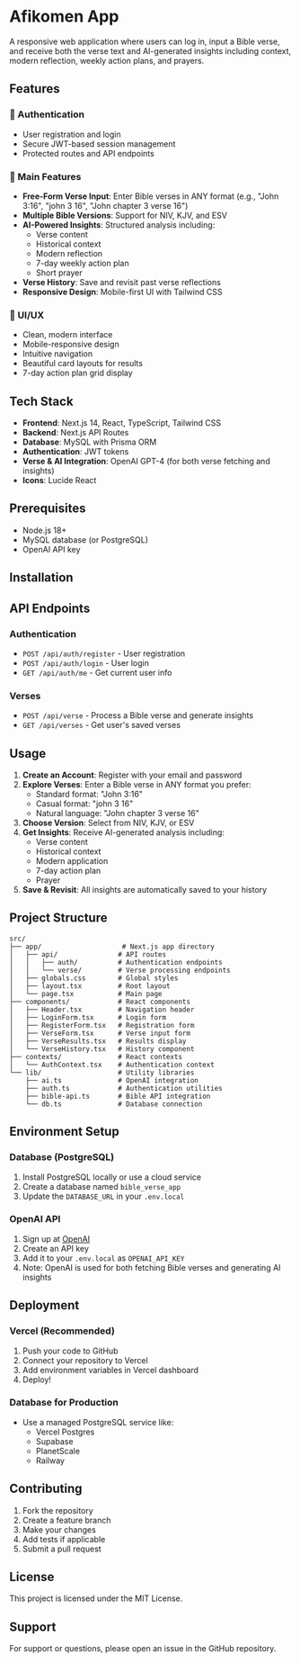 # Afikomen App

A responsive web application where users can log in, input a Bible verse, and receive both the verse text and AI-generated insights including context, modern reflection, weekly action plans, and prayers.

## Features

### 🔐 Authentication
- User registration and login
- Secure JWT-based session management
- Protected routes and API endpoints

### 📖 Main Features
- **Free-Form Verse Input**: Enter Bible verses in ANY format (e.g., "John 3:16", "john 3 16", "John chapter 3 verse 16")
- **Multiple Bible Versions**: Support for NIV, KJV, and ESV
- **AI-Powered Insights**: Structured analysis including:
  - Verse content
  - Historical context
  - Modern reflection
  - 7-day weekly action plan
  - Short prayer
- **Verse History**: Save and revisit past verse reflections
- **Responsive Design**: Mobile-first UI with Tailwind CSS

### 🎨 UI/UX
- Clean, modern interface
- Mobile-responsive design
- Intuitive navigation
- Beautiful card layouts for results
- 7-day action plan grid display

## Tech Stack

- **Frontend**: Next.js 14, React, TypeScript, Tailwind CSS
- **Backend**: Next.js API Routes
- **Database**: MySQL with Prisma ORM
- **Authentication**: JWT tokens
- **Verse & AI Integration**: OpenAI GPT-4 (for both verse fetching and insights)
- **Icons**: Lucide React

## Prerequisites

- Node.js 18+ 
- MySQL database (or PostgreSQL)
- OpenAI API key

## Installation
<!-- 
1. **Clone the repository**
   ```bash
   git clone <repository-url>
   cd afikomen
   ```

2. **Install dependencies**
   ```bash
   npm install
   ```

3. **Set up environment variables**
   Create a `.env.local` file in the root directory:
   ```env
   # Database
   DATABASE_URL="mysql://root:root@localhost:3306/bible_verse_app"

   # JWT Secret
   JWT_SECRET="your-super-secret-jwt-key-change-this-in-production"

   # OpenAI API Key (used for both verse fetching and AI insights)
   OPENAI_API_KEY="your-openai-api-key"
   ```

4. **Set up the database**
   ```bash
   # Generate Prisma client
   npx prisma generate
   
   # Run database migrations
   npx prisma migrate dev
   ```

5. **Start the development server**
   ```bash
   npm run dev
   ```

6. **Open your browser**
   Navigate to [http://localhost:3000](http://localhost:3000) -->

## API Endpoints

### Authentication
- `POST /api/auth/register` - User registration
- `POST /api/auth/login` - User login
- `GET /api/auth/me` - Get current user info

### Verses
- `POST /api/verse` - Process a Bible verse and generate insights
- `GET /api/verses` - Get user's saved verses

## Usage

1. **Create an Account**: Register with your email and password
2. **Explore Verses**: Enter a Bible verse in ANY format you prefer:
   - Standard format: "John 3:16"
   - Casual format: "john 3 16" 
   - Natural language: "John chapter 3 verse 16"
3. **Choose Version**: Select from NIV, KJV, or ESV
4. **Get Insights**: Receive AI-generated analysis including:
   - Verse content
   - Historical context
   - Modern application
   - 7-day action plan
   - Prayer
5. **Save & Revisit**: All insights are automatically saved to your history

## Project Structure

```
src/
├── app/                    # Next.js app directory
│   ├── api/               # API routes
│   │   ├── auth/          # Authentication endpoints
│   │   └── verse/         # Verse processing endpoints
│   ├── globals.css        # Global styles
│   ├── layout.tsx         # Root layout
│   └── page.tsx           # Main page
├── components/            # React components
│   ├── Header.tsx         # Navigation header
│   ├── LoginForm.tsx      # Login form
│   ├── RegisterForm.tsx   # Registration form
│   ├── VerseForm.tsx      # Verse input form
│   ├── VerseResults.tsx   # Results display
│   └── VerseHistory.tsx   # History component
├── contexts/              # React contexts
│   └── AuthContext.tsx    # Authentication context
└── lib/                   # Utility libraries
    ├── ai.ts              # OpenAI integration
    ├── auth.ts            # Authentication utilities
    ├── bible-api.ts       # Bible API integration
    └── db.ts              # Database connection
```

## Environment Setup

### Database (PostgreSQL)
1. Install PostgreSQL locally or use a cloud service
2. Create a database named `bible_verse_app`
3. Update the `DATABASE_URL` in your `.env.local`

### OpenAI API
1. Sign up at [OpenAI](https://openai.com)
2. Create an API key
3. Add it to your `.env.local` as `OPENAI_API_KEY`
4. Note: OpenAI is used for both fetching Bible verses and generating AI insights

## Deployment

### Vercel (Recommended)
1. Push your code to GitHub
2. Connect your repository to Vercel
3. Add environment variables in Vercel dashboard
4. Deploy!

### Database for Production
- Use a managed PostgreSQL service like:
  - Vercel Postgres
  - Supabase
  - PlanetScale
  - Railway

## Contributing

1. Fork the repository
2. Create a feature branch
3. Make your changes
4. Add tests if applicable
5. Submit a pull request

## License

This project is licensed under the MIT License.

## Support

For support or questions, please open an issue in the GitHub repository.